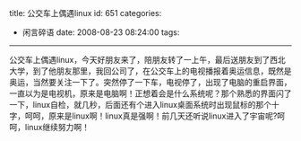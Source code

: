 title: 公交车上偶遇linux
id: 651
categories:
  - 闲言碎语
date: 2008-08-23 08:24:00
tags:
---

公交车上偶遇linux，今天好朋友来了，陪朋友转了一上午，最后送朋友到了西北大学，到了他朋友那里，我回公司了，在公交车上的电视播报着奥运信息，既然是奥运，当然要关注一下了。突然停了一下车，电视停了，出现了电脑的重启界面，一直以为是电视机，原来是电脑啊！正想着会是什么系统呢？那个熟悉的界面闪了一下，linux自检，就几秒，后面还有个进入linux桌面系统时出现鼠标的那个十字，呵呵，原来是linux啊！linux真是强啊！前几天还听说linux进入了宇宙呢?呵呵，linux继续努力啊！